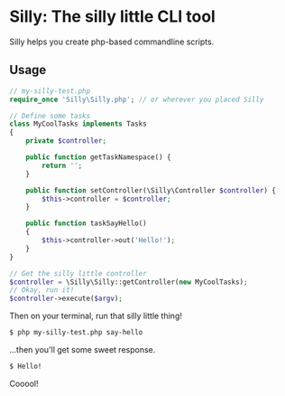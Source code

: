 Silly: The silly little CLI tool
================================

Silly helps you create php-based commandline scripts.

Usage
-----

```php
// my-silly-test.php
require_once 'Silly\Silly.php'; // or wherever you placed Silly

// Define some tasks
class MyCoolTasks implements Tasks
{
    private $controller;

    public function getTaskNamespace() {
        return '';
    }

    public function setController(\Silly\Controller $controller) {
        $this->controller = $controller;
    }

    public function taskSayHello()
    {
        $this->controller->out('Hello!');
    }
}

// Get the silly little controller
$controller = \Silly\Silly::getController(new MyCoolTasks);
// Okay, run it!
$controller->execute($argv);
```

Then on your terminal, run that silly little thing!

```bash
$ php my-silly-test.php say-hello
```

...then you'll get some sweet response.

```bash
$ Hello!
```

Cooool!

